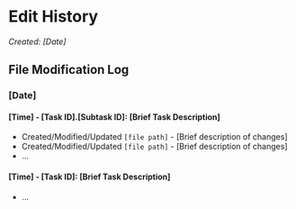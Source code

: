 # Edit History

*Created: [Date]*

## File Modification Log

### [Date]

#### [Time] - [Task ID].[Subtask ID]: [Brief Task Description]

- Created/Modified/Updated `[file path]` - [Brief description of changes]
- Created/Modified/Updated `[file path]` - [Brief description of changes]
- ...

#### [Time] - [Task ID]: [Brief Task Description]

- ...
